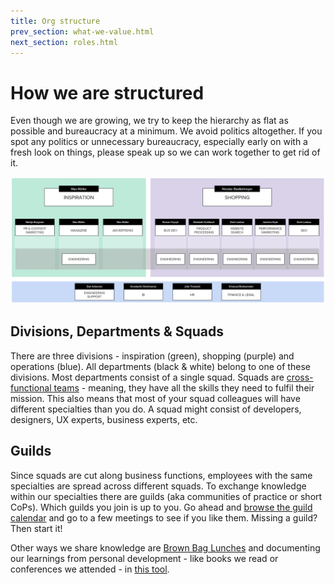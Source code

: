 ```yaml
---
title: Org structure
prev_section: what-we-value.html
next_section: roles.html
---
```


# How we are structured

Even though we are growing, we try to keep the hierarchy as flat as possible and bureaucracy at a minimum. We avoid politics altogether. If you spot any politics or unnecessary bureaucracy, especially early on with a fresh look on things, please speak up so we can work together to get rid of it.

![Org Chart](../assets/OrgChart.png)

## Divisions, Departments & Squads

There are three divisions - inspiration (green), shopping (purple) and operations (blue). All departments (black & white) belong to one of these divisions. Most departments consist of a single squad. Squads are [cross-functional teams](http://engineering.stylight.com/formed-cross-functional-business-teams/) - meaning, they have all the skills they need to fulfil their mission. This also means that most of your squad colleagues will have different specialties than you do. A squad might consist of developers, designers, UX experts, business experts, etc.

## Guilds

Since squads are cut along business functions, employees with the same specialties are spread across different squads. To exchange knowledge within our specialties there are guilds (aka communities of practice or short CoPs). Which guilds you join is up to you. Go ahead and [browse the guild calendar](https://www.google.com/calendar/render?cid=stylight.de_3sci6nglq00utd2d6ocdml1938@group.calendar.google.com) and go to a few meetings to see if you like them. Missing a guild? Then start it!

Other ways we share knowledge are [Brown Bag Lunches](http://engineering.stylight.com/run-brown-bag-lunches/) and documenting our learnings from personal development - like books we read or conferences we attended - in [this tool](http://participativeorg.meteor.com?domain=stylight-com).